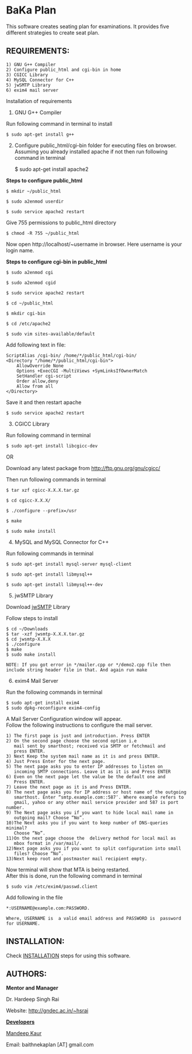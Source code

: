 BaKa Plan
=========

This software creates seating plan for examinations. It provides five 
different strategies to create seat plan.

REQUIREMENTS:
-------------

    1) GNU G++ Compiler
    2) Configure public_html and cgi-bin in home
    3) CGICC Library
    4) MySQL Connector for C++
    5) jwSMTP Library
    6) exim4 mail server

Installation of requirements

1) GNU G++ Compiler
    
Run following command in terminal to install
    
    $ sudo apt-get install g++

2) Configure public\_html/cgi-bin folder for executing files on browser.<br>
Assuming you already installed apache if not then run following
command in terminal

    $ sudo apt-get install apache2
    
**Steps to configure public_html**
        
    $ mkdir ~/public_html
    
    $ sudo a2enmod userdir
        
    $ sudo service apache2 restart
        
Give 755 permissions to public\_html directory
        
    $ chmod -R 755 ~/public_html
        
Now open http://localhost/~username in browser.
Here username is your login name.
    
**Steps to configure cgi-bin in public_html**
    
    $ sudo a2enmod cgi
    
    $ sudo a2enmod cgid
    
    $ sudo service apache2 restart
     
    $ cd ~/public_html
    
    $ mkdir cgi-bin
    
    $ cd /etc/apache2
    
    $ sudo vim sites-available/default
    
Add following text in file:
    
    ScriptAlias /cgi-bin/ /home/*/public_html/cgi-bin/
    <Directory "/home/*/public_html/cgi-bin">
        AllowOverride None
        Options +ExecCGI -MultiViews +SymLinksIfOwnerMatch
        SetHandler cgi-script
        Order allow,deny
        Allow from all
    </Directory>
    
Save it and then restart apache

    $ sudo service apache2 restart
    
3) CGICC Library<br>

Run following command in terminal
    
    $ sudo apt-get install libcgicc-dev

OR

Download any latest package from http://ftp.gnu.org/gnu/cgicc/<br>
    
Then run following commands in terminal
    
    $ tar xzf cgicc-X.X.X.tar.gz 
    
    $ cd cgicc-X.X.X/ 
  
    $ ./configure --prefix=/usr 
    
    $ make
    
    $ sudo make install
    
<!--    NOTE: If you got permission error then use sudo with command.-->

4) MySQL and MySQL Connector for C++

Run following commands in terminal

    $ sudo apt-get install mysql-server mysql-client
    
    $ sudo apt-get install libmysql++

    $ sudo apt-get install libmysql++-dev

5) jwSMTP Library

Download
[jwSMTP](http://sourceforge.net/projects/jwsmtp/files/latest/download) Library

Follow steps to install

    $ cd ~/Downloads
    $ tar -xzf jwsmtp-X.X.X.tar.gz
    $ cd jwsmtp-X.X.X
    $ ./configure
    $ make
    $ sudo make install

    NOTE: If you got error in */mailer.cpp or */demo2.cpp file then
    include string header file in that. And again run make
    
6) exim4 Mail Server

Run the following commands in terminal

    $ sudo apt-get install exim4
    $ sudo dpkg-reconfigure exim4-config
    
A Mail Server Configuration window will appear.<br>
Follow the following instructions to configure the mail server.

    1) The first page is just and introduction. Press ENTER
    2) On the second page choose the second option i.e 
       mail sent by smarthost; received via SMTP or fetchmail and 
       press ENTER.
    3) Next Keep the system mail name as it is and press ENTER.
    4) Just Press Enter for the next page.
    5) The next page asks you to enter IP addresses to listen on
       incoming SMTP connections. Leave it as it is and Press ENTER
    6) Even on the next page let the value be the default one and 
       Press ENTER.
    7) Leave the next page as it is and Press ENTER.
    8) The next page asks you for IP address or host name of the outgoing
       smarthost. Enter “smtp.example.com::587″. Where example refers to
       gmail, yahoo or any other mail service provider and 587 is port number.
    9) The Next page asks you if you want to hide local mail name in 
       outgoing mail? Choose “No”.
    10)The Next asks you if you want to keep number of DNS-queries minimal?
       Choose “No”.
    11)On the next page choose the  delivery method for local mail as
       mbox format in /var/mail/.
    12)Next page asks you if you want to split configuration into small
       files? Choose “No”. 
    13)Next keep root and postmaster mail recipient empty.

Now terminal will show that MTA is being restarted.<br>
After this is done, run the following command in terminal

    $ sudo vim /etc/exim4/passwd.client

Add following in the file

    *:USERNAME@example.com:PASSWORD.

    Where, USERNAME is  a valid email address and PASSWORD is  password for USERNAME.



INSTALLATION:
-------------
Check [INSTALLATION]() steps for using this software.

AUTHORS:
--------
<b>Mentor and Manager</b>

Dr. Hardeep Singh Rai

Website: http://gndec.ac.in/~hsrai

<b>[Developers](https://github.com/GreatDevelopers/bakaplan/wiki/Contributors)</b>

[Mandeep Kaur](https://github.com/megha55)

Email: baithnekaplan \[AT\] gmail.com

